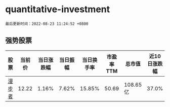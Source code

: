 # quantitative-investment

`最后更新时间：2022-08-23 11:24:52 +0800`

## 强势股票

|股票|当前价|当日涨跌幅|当日振幅|当日换手率|市盈率TTM|总市值|近10日涨跌幅|
|----|----|----|----|----|----|----|----|
|[漫步者](https://xueqiu.com/S/SZ002351)|12.22|1.16%|7.62%|15.85%|50.69|108.65亿|37.0%|
